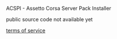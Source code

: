 ACSPI - Assetto Corsa Server Pack Installer

public source code not available yet

[terms of service](/tos.md)

